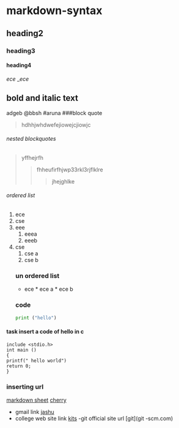 # markdown-syntax
## heading2
### heading3
#### heading4
*ece*
__ece_
## bold and italic text
adgeb
@bbsh
#aruna
###block quote 
>hdhhjwhdwefejiowejcjiowjc
###### nested blockquotes
> yffhejrfh
>> fhheufirfhjwp33rkl3rjflklre
>>> jhejghlke
###### ordered list 

1. ece
2. cse
3. eee
    1. eeea
    2. eeeb
4. cse 
    1. cse a
    1. cse b
    ###  un ordered list
    - ece
          * ece a
          * ece b
    ### code
   ``` python
   print ("hello")
    ``` 
#### task  insert a code of hello in c
```        
include <stdio.h>
int main ()
{ 
printf(" hello world") 
return 0;
}
```
### inserting url 
[markdown sheet](https://www.markdownguide.org/cheat-sheet/)
[cherry](https://www.markdownguide.org/cheat-sheet/)
- gmail link
[jashu](kanamarlapudijasmitha@gmail.com)
- college web site link
[kits](kits.com)
-git official site url
[git](git -scm.com)
